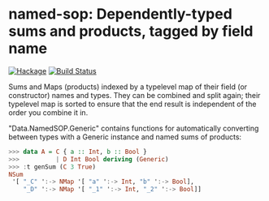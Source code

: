 # named-sop: Dependently-typed sums and products, tagged by field name

[![Hackage](https://img.shields.io/hackage/v/named-sop.svg)](https://hackage.haskell.org/package/named-sop)
[![Build Status](https://secure.travis-ci.org/sjsch/named-sop.svg)](http://travis-ci.org/sjsch/named-sop)

Sums and Maps (products) indexed by a typelevel map of their field
(or constructor) names and types.  They can be combined and split
again; their typelevel map is sorted to ensure that the end result
is independent of the order you combine it in.

"Data.NamedSOP.Generic" contains functions for automatically
converting between types with a Generic instance and named sums of
products:

```haskell
>>> data A = C { a :: Int, b :: Bool } 
>>>          | D Int Bool deriving (Generic)
>>> :t genSum (C 3 True)
NSum
 '[ "_C" ':-> NMap '[ "a" ':-> Int, "b" ':-> Bool],
    "_D" ':-> NMap '[ "_1" ':-> Int, "_2" ':-> Bool]]
```
